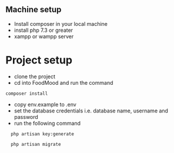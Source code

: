 ## Machine setup

- Install composer in your local machine
- install php 7.3 or greater
- xampp or wampp server

# Project setup

- clone the project
- cd into FoodMood and run the command

```
composer install
```

- copy env.example to .env
- set the database credentials i.e. database name, username and password
- run the following command

```
  php artisan key:generate
```

```
  php artisan migrate
```
